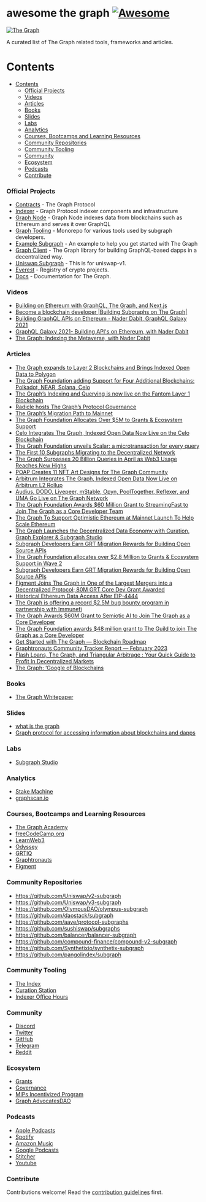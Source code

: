 # awesome the graph [![Awesome](https://awesome.re/badge.svg)](https://awesome.re)

<a href="https://thegraph.com/en/">
    <img src="https://branditechture.agency/brand-logos/wp-content/uploads/wpdm-cache/The-Graph-900x0.png"
         alt="The Graph" title="The Graph" />
</a></br>

A curated list of The Graph related tools, frameworks and articles.

# Contents

- [Contents](#contents)
    - [Official Projects](#official-projects)
    - [Videos](#videos)
    - [Articles](#articles)
    - [Books](#books)
    - [Slides](#slides)
    - [Labs](#labs)
    - [Analytics](#analytics)
    - [Courses, Bootcamps and Learning Resources](#courses-bootcamps-and-learning-resources)
    - [Community Repositories](#community-repositories)
    - [Community Tooling](#community-tooling)
    - [Community](#community)
    - [Ecosystem](#ecosystem)
    - [Podcasts](#podcasts)
    - [Contribute](#contribute)

### Official Projects

- [Contracts](https://github.com/graphprotocol/contracts) - The Graph Protocol
- [Indexer](https://github.com/graphprotocol/indexer) - Graph Protocol indexer components and infrastructure
- [Graph Node](https://github.com/graphprotocol/graph-node) - Graph Node indexes data from blockchains such as Ethereum and serves it over GraphQL
- [Graph Tooling](https://github.com/graphprotocol/graph-tooling) - Monorepo for various tools used by subgraph developers.
- [Example Subgraph](https://github.com/graphprotocol/example-subgraph) - An example to help you get started with The Graph
- [Graph Client](https://github.com/graphprotocol/graph-client) - The Graph library for building GraphQL-based dapps in a decentralized way.
- [Uniswap Subgraph](https://github.com/graphprotocol/uniswap-subgraph) - This is for uniswap-v1.
- [Everest](https://github.com/graphprotocol/everest) - Registry of crypto projects.
- [Docs](https://github.com/graphprotocol/docs) - Documentation for The Graph.

### Videos

- [Building on Ethereum with GraphQL, The Graph, and Next.js](https://www.youtube.com/watch?v=JpOLhkmtOak)
- [Become a blockchain developer |Building Subgraphs on The Graph|](https://www.youtube.com/watch?v=iFl1boD1VgE)
- [Building GraphQL APIs on Ethereum - Nader Dabit, GraphQL Galaxy 2021](https://www.youtube.com/watch?v=9nGKJIQeLPgI)
- [GraphQL Galaxy 2021- Building API's on Ethereum, with Nader Dabit](https://www.youtube.com/watch?v=7TMdcQVVArU)
- [The Graph: Indexing the Metaverse, with Nader Dabit](https://www.youtube.com/watch?v=8Qdk1fu1MNs)

### Articles

- [The Graph expands to Layer 2 Blockchains and Brings Indexed Open Data to Polygon
](https://medium.com/graphprotocol/the-graph-expands-to-layer-2-blockchains-and-brings-indexed-open-data-to-polygon-b62528a3bc00)
- [The Graph Foundation adding Support for Four Additional Blockchains: Polkadot, NEAR, Solana, Celo
](https://medium.com/graphprotocol/the-graph-foundation-adding-support-for-four-additional-blockchains-polkadot-near-solana-celo-f333a182036b)
- [The Graph’s Indexing and Querying is now live on the Fantom Layer 1 Blockchain
](https://medium.com/graphprotocol/the-graphs-indexing-and-querying-is-now-live-on-the-fantom-layer-1-blockchain-a25d3eea79bd)
- [Radicle hosts The Graph’s Protocol Governance
](https://medium.com/graphprotocol/radicle-hosts-the-graphs-protocol-governance-464b00eab2a7)
- [The Graph’s Migration Path to Mainnet
](https://medium.com/graphprotocol/the-graphs-migration-path-to-mainnet-bf983d8020ea)
- [The Graph Foundation Allocates Over $5M to Grants & Ecosystem Support
](https://medium.com/graphprotocol/the-graph-foundation-allocates-over-5m-to-grants-ecosystem-support-f703e00da2b6)
- [Celo Integrates The Graph, Indexed Open Data Now Live on the Celo Blockchain
](https://medium.com/graphprotocol/celo-integrates-the-graph-indexed-open-data-now-live-on-the-celo-blockchain-755b3539cedb)
- [The Graph Foundation unveils Scalar: a microtransaction for every query
](https://medium.com/graphprotocol/the-graph-foundation-unveils-scalar-a-microtransaction-for-every-query-c6f2aa2c2f2)
- [The First 10 Subgraphs Migrating to the Decentralized Network
](https://medium.com/graphprotocol/the-first-10-subgraphs-migrating-to-the-decentralized-network-54e528c87f38)
- [The Graph Surpasses 20 Billion Queries in April as Web3 Usage Reaches New Highs
](https://medium.com/graphprotocol/the-graph-surpasses-20-billion-queries-in-april-as-web3-usage-reaches-new-highs-1584fc86c176)
- [POAP Creates 11 NFT Art Designs for The Graph Community
](https://medium.com/graphprotocol/poap-creates-11-nft-art-designs-for-the-graph-community-1ce2042ea487)
- [Arbitrum Integrates The Graph, Indexed Open Data Now Live on Arbitrum L2 Rollup](https://medium.com/graphprotocol/arbitrum-integrates-the-graph-indexed-open-data-now-live-on-arbitrum-l2-rollup-2035bf144e60)
- [Audius, DODO, Livepeer, mStable, Opyn, PoolTogether, Reflexer, and UMA Go Live on The Graph Network](https://medium.com/graphprotocol/audius-dodo-livepeer-mstable-opyn-pooltogether-reflexer-and-uma-go-live-on-the-graph-network-d20e1f469cce)
- [The Graph Foundation Awards $60 Million Grant to StreamingFast to Join The Graph as a Core Developer Team](https://medium.com/graphprotocol/the-graph-foundation-awards-60-million-grant-to-streamingfast-to-join-the-graph-as-a-core-658661cbca03)
- [The Graph To Support Optimistic Ethereum at Mainnet Launch To Help Scale Ethereum
](https://medium.com/graphprotocol/the-graph-to-support-optimistic-ethereum-at-mainnet-launch-to-help-scale-ethereum-b3f09e877cca)
- [The Graph Launches the Decentralized Data Economy with Curation, Graph Explorer & Subgraph Studio](https://medium.com/graphprotocol/the-graph-launches-the-decentralized-data-economy-with-curation-graph-explorer-subgraph-studio-821611a39598)
- [Subgraph Developers Earn GRT Migration Rewards for Building Open Source APIs](https://medium.com/graphprotocol/subgraph-developers-earn-grt-migration-rewards-for-building-open-source-apis-2355ef352661)
- [The Graph Foundation allocates over $2.8 Million to Grants & Ecosystem Support in Wave 2](https://medium.com/graphprotocol/the-graph-foundation-allocates-over-2-8-million-to-grants-ecosystem-support-in-wave-2-ea9fc97f2ff4)
- [Subgraph Developers Earn GRT Migration Rewards for Building Open Source APIs](https://medium.com/graphprotocol/subgraph-developers-earn-grt-migration-rewards-for-building-open-source-apis-2355ef352661)
- [Figment Joins The Graph in One of the Largest Mergers into a Decentralized Protocol; 80M GRT Core Dev Grant Awarded](https://medium.com/graphprotocol/figment-joins-the-graph-in-one-of-the-largest-mergers-into-a-decentralized-protocol-80m-grt-core-9f130a156287)
- [Historical Ethereum Data Access After EIP-4444](https://medium.com/graphprotocol/historical-ethereum-data-access-after-eip-4444-a6b5b6599652)
- [The Graph is offering a record $2.5M bug bounty program in partnership with Immunefi](https://medium.com/graphprotocol/the-graph-is-offering-a-record-2-5m-bug-bounty-program-in-partnership-with-immunefi-eda50eb59f6c)
- [The Graph Awards $60M Grant to Semiotic AI to Join The Graph as a Core Developer](https://medium.com/graphprotocol/the-graph-awards-60m-grant-to-semiotic-ai-to-join-the-graph-as-a-core-developer-2d6e9c88ab7)
- [The Graph Foundation awards $48 million grant to The Guild to join The Graph as a Core Developer](https://medium.com/graphprotocol/the-graph-foundation-awards-48-million-grant-to-the-guild-to-join-the-graph-as-a-core-developer-d191e3153504)
- [Get Started with The Graph — Blockchain Roadmap](https://medium.com/coinmonks/the-graph-blockchain-roadmap-b114201458e9)
- [Graphtronauts Community Tracker Report — February 2023](https://blog.graphtronauts.com/graphtronauts-community-tracker-report-february-2023-bbf88d567627)
- [Flash Loans, The Graph, and Triangular Arbitrage : Your Quick Guide to Profit In Decentralized Markets
](https://medium.com/@bgskinner3/flash-loans-the-graph-and-triangular-arbitrage-your-quick-guide-to-profit-in-decentralized-2e1c03aec82)
- [The Graph: ‘Google of Blockchains](https://medium.com/coinmonks/the-graph-the-google-of-blockchains-56a753b605bd)

### Books

- [The Graph Whitepaper](https://github.com/graphprotocol/research/blob/master/papers/whitepaper/the-graph-whitepaper.pdf)

### Slides

- [what is the graph](https://www.slideshare.net/danishshah40/what-is-the-graph)
- [Graph protocol for accessing information about blockchains and dapps](https://www.slideshare.net/Leybzon/graph-protocol-for-accessing-information-about-blockchains-and-d-apps)

### Labs

- [Subgraph Studio](https://thegraph.com/studio/)

### Analytics

- [Stake Machine](https://thegraph.stake-machine.com/?orgId=1&refresh=5m)
- [graphscan.io](https://graphscan.io/#indexers)

### Courses, Bootcamps and Learning Resources

- [The Graph Academy](https://thegraph.academy/course/subgraph-developer-course/)
- [freeCodeCamp.org](https://www.youtube.com/watch?v=cQx6ig3mp1U)
- [LearnWeb3](https://learnweb3.io/)
- [Odyssey](https://www.odysseydao.com/)
- [GRTIQ](https://www.grtiq.com/)
- [Graphtronauts](http://graphtronauts.com/)
- [Figment](https://learn.figment.io/protocols/thegraph)

### Community Repositories

- https://github.com/Uniswap/v2-subgraph
- https://github.com/Uniswap/v3-subgraph
- https://github.com/OlympusDAO/olympus-subgraph
- https://github.com/daostack/subgraph
- https://github.com/aave/protocol-subgraphs
- https://github.com/sushiswap/subgraphs
- https://github.com/balancer/balancer-subgraph
- https://github.com/compound-finance/compound-v2-subgraph
- https://github.com/Synthetixio/synthetix-subgraph
- https://github.com/pangolindex/subgraph

### Community Tooling

- [The Index](https://www.podpage.com/the-index-podcast/episodes/?page=2)
- [Curation Station](https://t.me/+y1VTNatyPq8wN2Ix)
- [Indexer Office Hours](https://forum.thegraph.com/t/indexer-office-hours/1270)

### Community

- [Discord](https://discord.com/invite/vtvv7FP)
- [Twitter](https://twitter.com/projectcalico)
- [GitHub](https://twitter.com/graphprotocol)
- [Telegram](https://t.me/graphprotocol)
- [Reddit](https://www.reddit.com/r/thegraph)

### Ecosystem

- [Grants](https://thegraph.com/ecosystem/grants)
- [Governance](https://thegraph.com/ecosystem/governance)
- [MIPs Incentivized Program](https://thegraph.com/migration-incentive-program)
- [Graph AdvocatesDAO](https://thegraph.com/ecosystem/advocacy)

### Podcasts

- [Apple Podcasts](https://podcasts.apple.com/us/podcast/grtiq-podcast/id1559587482)
- [Spotify](https://open.spotify.com/show/1RrZvU2JYL5u65KYlI2zCP)
- [Amazon Music](https://www.amazon.com/item_name/dp/B08K58DQ31/ref=sr_1_1?dchild=1&keywords=grtiq&qid=1617974588&sr=8-1)
- [Google Podcasts](https://podcasts.google.com/feed/aHR0cHM6Ly9mZWVkcy5idXp6c3Byb3V0LmNvbS8xNzMzMDA0LnJzcw==)
- [Stitcher](https://www.stitcher.com/show/grtiq-podcast)
- [Youtube](https://www.youtube.com/channel/UCxhFN47AlCDx1Qoaw1oSQ5A)

### Contribute
Contributions welcome! Read the [contribution guidelines](contributing.md) first.
